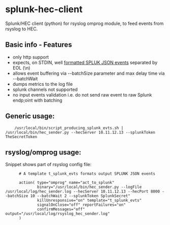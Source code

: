 # splunk-hec-client
Splunk/HEC client (python) for rsyslog omprog module, to feed events from rsyslog to HEC.

## Basic info - Features
- only http support
- expects, on STDIN, well [formatted SPLUK JSON events](https://docs.splunk.com/Documentation/Splunk/latest/Data/FormateventsforHTTPEventCollector) separated by EOL (\n)
- allows event buffering via --batchSize parameter and max delay time via --batchWait
- dumps metrics to the log file
- splunk channels not supported
- no input events validation i.e. do not send raw event to raw Splunk endp;oint with batching

## Generic usage:
```
    /usr/local/bin/script_producing_splunk_evts.sh | /usr/local/bin/hec_sender.py --hecServer 10.11.12.13 --splunkToken TheSecretToken
```

## rsyslog/omprog usage:
Snippet shows part of rsyslog config file:

```
      # A template t_splunk_evts formats output SPLUNK JSON events 

      action( type="omprog" name="act_to_splunk"
              binary="/usr/local/bin/hec_sender.py --logFile /usr/local/log/hec_sender.log --hecServer 10.11.12.13 --hecPort 8000 --batchSize 10 --batchWait 2 --splunkToken SplunkSecret"
              killUnresponsive="on" template="t_splunk_evts"
              signalOnClose="off" reportFailures="on"
              confirmMessages="off" output="/usr/local/log/rsyslog_hec_sender.log"
      )

```

